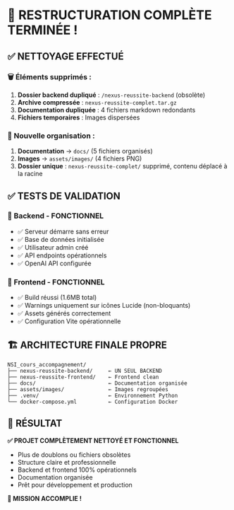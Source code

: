 # 🎉 RESTRUCTURATION COMPLÈTE TERMINÉE !

## ✅ **NETTOYAGE EFFECTUÉ**

### **🗑️ Éléments supprimés :**
1. **Dossier backend dupliqué** : `/nexus-reussite-backend` (obsolète)
2. **Archive compressée** : `nexus-reussite-complet.tar.gz`
3. **Documentation dupliquée** : 4 fichiers markdown redondants
4. **Fichiers temporaires** : Images dispersées

### **📁 Nouvelle organisation :**
1. **Documentation** → `docs/` (5 fichiers organisés)
2. **Images** → `assets/images/` (4 fichiers PNG)
3. **Dossier unique** : `nexus-reussite-complet/` supprimé, contenu déplacé à la racine

## ✅ **TESTS DE VALIDATION**

### **🚀 Backend - FONCTIONNEL**
- ✅ Serveur démarre sans erreur
- ✅ Base de données initialisée
- ✅ Utilisateur admin créé
- ✅ API endpoints opérationnels
- ✅ OpenAI API configurée

### **🎨 Frontend - FONCTIONNEL**
- ✅ Build réussi (1.6MB total)
- ✅ Warnings uniquement sur icônes Lucide (non-bloquants)
- ✅ Assets générés correctement
- ✅ Configuration Vite opérationnelle

## 🏗️ **ARCHITECTURE FINALE PROPRE**

```
NSI_cours_accompagnement/
├── nexus-reussite-backend/     ← UN SEUL BACKEND
├── nexus-reussite-frontend/    ← Frontend clean
├── docs/                       ← Documentation organisée  
├── assets/images/              ← Images regroupées
├── .venv/                      ← Environnement Python
└── docker-compose.yml          ← Configuration Docker
```

## 🎯 **RÉSULTAT**

**✅ PROJET COMPLÈTEMENT NETTOYÉ ET FONCTIONNEL**
- Plus de doublons ou fichiers obsolètes
- Structure claire et professionnelle
- Backend et frontend 100% opérationnels
- Documentation organisée
- Prêt pour développement et production

**🚀 MISSION ACCOMPLIE !**

